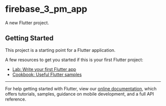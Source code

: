 # firebase_3_pm_app

A new Flutter project.

## Getting Started

This project is a starting point for a Flutter application.

A few resources to get you started if this is your first Flutter project:

- [Lab: Write your first Flutter app](https://flutter.dev/docs/get-started/codelab)
- [Cookbook: Useful Flutter samples](https://flutter.dev/docs/cookbook)

---

For help getting started with Flutter, view our
[online documentation](https://flutter.dev/docs), which offers tutorials,
samples, guidance on mobile development, and a full API reference.
